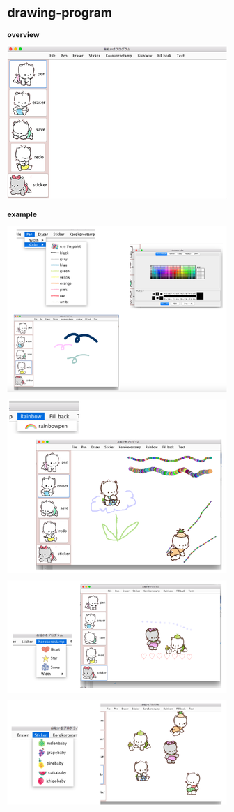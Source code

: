 # drawing-program  
### overview
![全体図](https://github.com/mononoke0/drawing-program/blob/master/overview_drawing.png)

### example
![全体図](https://github.com/mononoke0/drawing-program/blob/master/pen_drawing.png)

![全体図](https://github.com/mononoke0/drawing-program/blob/master/rainbow_drawing.png)

![全体図](https://github.com/mononoke0/drawing-program/blob/master/corocoro_drawing.png)

![全体図](https://github.com/mononoke0/drawing-program/blob/master/sticker_drawing.png)　
